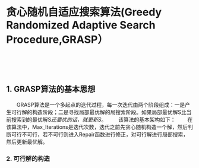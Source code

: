 # 贪心随机自适应搜索算法(Greedy Randomized Adaptive Search Procedure,GRASP）
<br>
<br>
<br>

## 1. GRASP算法的基本思想
&emsp;&emsp;GRASP算法是一个多起点的迭代过程，每一次迭代由两个阶段组成：一是产生可行解的构造阶段；二是寻找局部最优解的局搜索阶段。如果局部最优解S比当前搜索到的最优解S*还要优的话，就更新S*。
&emsp;&emsp;该算法的基本架构如下：
[](https://upload-images.jianshu.io/upload_images/10947003-a31543dac2fc10eb.png?imageMogr2/auto-orient/strip%7CimageView2/2/w/600)
&emsp;&emsp;在该算法中，Max_Iterations是迭代次数，迭代之前先贪心随机构造一个解，然后判断可行不可行，若不可行则进入Repair函数进行修正，对可行解进行局部搜索，然后更新最优解。
### 2. 可行解的构造


